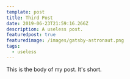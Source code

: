 ```yaml
---
template: post
title: Third Post
date: 2019-06-23T21:59:16.266Z
description: A useless post.
featuredpost: true
featuredimage: /images/gatsby-astronaut.png
tags:
  - useless
---
```

This is the body of my post. It's short.
